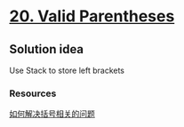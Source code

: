 # [20. Valid Parentheses](https://leetcode.com/problems/valid-parentheses/)

## Solution idea

Use Stack to store left brackets

### Resources
[如何解决括号相关的问题](https://labuladong.github.io/algo/4/31/129/)